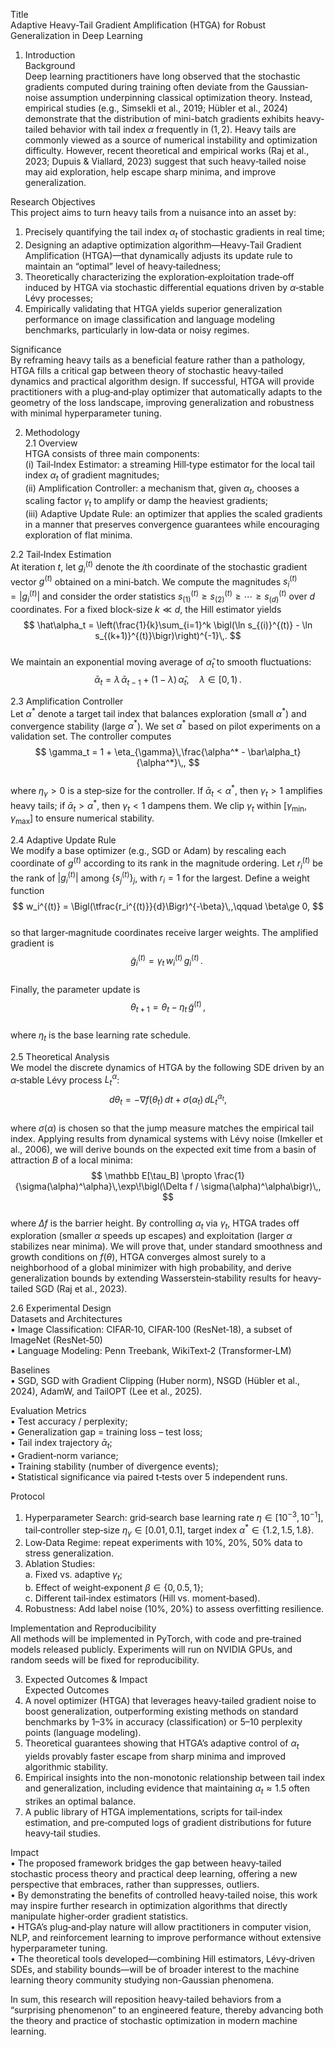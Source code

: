 Title  
Adaptive Heavy-Tail Gradient Amplification (HTGA) for Robust Generalization in Deep Learning  

1. Introduction  
Background  
Deep learning practitioners have long observed that the stochastic gradients computed during training often deviate from the Gaussian‐noise assumption underpinning classical optimization theory. Instead, empirical studies (e.g., Simsekli et al., 2019; Hübler et al., 2024) demonstrate that the distribution of mini-batch gradients exhibits heavy‐tailed behavior with tail index $\alpha$ frequently in $(1,2)$. Heavy tails are commonly viewed as a source of numerical instability and optimization difficulty. However, recent theoretical and empirical works (Raj et al., 2023; Dupuis & Viallard, 2023) suggest that such heavy‐tailed noise may aid exploration, help escape sharp minima, and improve generalization.  

Research Objectives  
This project aims to turn heavy tails from a nuisance into an asset by:  
1. Precisely quantifying the tail index $\alpha_t$ of stochastic gradients in real time;  
2. Designing an adaptive optimization algorithm—Heavy‐Tail Gradient Amplification (HTGA)—that dynamically adjusts its update rule to maintain an “optimal” level of heavy‐tailedness;  
3. Theoretically characterizing the exploration‐exploitation trade‐off induced by HTGA via stochastic differential equations driven by $\alpha$‐stable Lévy processes;  
4. Empirically validating that HTGA yields superior generalization performance on image classification and language modeling benchmarks, particularly in low‐data or noisy regimes.  

Significance  
By reframing heavy tails as a beneficial feature rather than a pathology, HTGA fills a critical gap between theory of stochastic heavy‐tailed dynamics and practical algorithm design. If successful, HTGA will provide practitioners with a plug‐and‐play optimizer that automatically adapts to the geometry of the loss landscape, improving generalization and robustness with minimal hyperparameter tuning.  

2. Methodology  
2.1 Overview  
HTGA consists of three main components:  
 (i) Tail‐Index Estimator: a streaming Hill‐type estimator for the local tail index $\alpha_t$ of gradient magnitudes;  
 (ii) Amplification Controller: a mechanism that, given $\alpha_t$, chooses a scaling factor $\gamma_t$ to amplify or damp the heaviest gradients;  
 (iii) Adaptive Update Rule: an optimizer that applies the scaled gradients in a manner that preserves convergence guarantees while encouraging exploration of flat minima.  

2.2 Tail‐Index Estimation  
At iteration $t$, let $g_i^{(t)}$ denote the $i$th coordinate of the stochastic gradient vector $g^{(t)}$ obtained on a mini‐batch. We compute the magnitudes $s_i^{(t)} = |g_i^{(t)}|$ and consider the order statistics $s_{(1)}^{(t)}\ge s_{(2)}^{(t)}\ge\cdots\ge s_{(d)}^{(t)}$ over $d$ coordinates. For a fixed block‐size $k\ll d$, the Hill estimator yields  
$$  
\hat\alpha_t = \left(\frac{1}{k}\sum_{i=1}^k \bigl(\ln s_{(i)}^{(t)} - \ln s_{(k+1)}^{(t)}\bigr)\right)^{-1}\,.  
$$  
We maintain an exponential moving average of $\hat\alpha_t$ to smooth fluctuations:  
$$  
\bar\alpha_t = \lambda\,\bar\alpha_{t-1} + (1-\lambda)\,\hat\alpha_t,\quad \lambda\in[0,1)\,.  
$$  

2.3 Amplification Controller  
Let $\alpha^*$ denote a target tail index that balances exploration (small $\alpha^*$) and convergence stability (large $\alpha^*$). We set $\alpha^*$ based on pilot experiments on a validation set. The controller computes  
$$  
\gamma_t = 1 + \eta_{\gamma}\,\frac{\alpha^* - \bar\alpha_t}{\alpha^*}\,,  
$$  
where $\eta_{\gamma}>0$ is a step‐size for the controller. If $\bar\alpha_t<\alpha^*$, then $\gamma_t>1$ amplifies heavy tails; if $\bar\alpha_t>\alpha^*$, then $\gamma_t<1$ dampens them. We clip $\gamma_t$ within $[\gamma_{\min},\gamma_{\max}]$ to ensure numerical stability.  

2.4 Adaptive Update Rule  
We modify a base optimizer (e.g., SGD or Adam) by rescaling each coordinate of $g^{(t)}$ according to its rank in the magnitude ordering. Let $r_i^{(t)}$ be the rank of $|g_i^{(t)}|$ among $\{s_j^{(t)}\}_j$, with $r_i=1$ for the largest. Define a weight function  
$$  
w_i^{(t)} = \Bigl(\tfrac{r_i^{(t)}}{d}\Bigr)^{-\beta}\,,\qquad \beta\ge 0,  
$$  
so that larger‐magnitude coordinates receive larger weights. The amplified gradient is  
$$  
\tilde g_i^{(t)} = \gamma_t\,w_i^{(t)}\,g_i^{(t)}\,.\  
$$  
Finally, the parameter update is  
$$  
\theta_{t+1} = \theta_t - \eta_t\,\tilde g^{(t)}\,,  
$$  
where $\eta_t$ is the base learning rate schedule.  

2.5 Theoretical Analysis  
We model the discrete dynamics of HTGA by the following SDE driven by an $\alpha$‐stable Lévy process $L_t^\alpha$:  
$$  
d\theta_t = -\nabla f(\theta_t)\,dt + \sigma(\alpha_t)\,dL_t^{\alpha_t},  
$$  
where $\sigma(\alpha)$ is chosen so that the jump measure matches the empirical tail index. Applying results from dynamical systems with Lévy noise (Imkeller et al., 2006), we will derive bounds on the expected exit time from a basin of attraction $B$ of a local minima:  
$$  
\mathbb E[\tau_B] \propto \frac{1}{\sigma(\alpha)^\alpha}\,\exp\!\bigl(\Delta f / \sigma(\alpha)^\alpha\bigr)\,,  
$$  
where $\Delta f$ is the barrier height. By controlling $\alpha_t$ via $\gamma_t$, HTGA trades off exploration (smaller $\alpha$ speeds up escapes) and exploitation (larger $\alpha$ stabilizes near minima). We will prove that, under standard smoothness and growth conditions on $f(\theta)$, HTGA converges almost surely to a neighborhood of a global minimizer with high probability, and derive generalization bounds by extending Wasserstein‐stability results for heavy‐tailed SGD (Raj et al., 2023).  

2.6 Experimental Design  
Datasets and Architectures  
• Image Classification: CIFAR‐10, CIFAR‐100 (ResNet‐18), a subset of ImageNet (ResNet‐50)  
• Language Modeling: Penn Treebank, WikiText‐2 (Transformer‐LM)  

Baselines  
• SGD, SGD with Gradient Clipping (Huber norm), NSGD (Hübler et al., 2024), AdamW, and TailOPT (Lee et al., 2025).  

Evaluation Metrics  
• Test accuracy / perplexity;  
• Generalization gap = training loss – test loss;  
• Tail index trajectory $\bar\alpha_t$;  
• Gradient‐norm variance;  
• Training stability (number of divergence events);  
• Statistical significance via paired t‐tests over 5 independent runs.  

Protocol  
1. Hyperparameter Search: grid‐search base learning rate $\eta\in[10^{-3},10^{-1}]$, tail‐controller step‐size $\eta_\gamma\in[0.01,0.1]$, target index $\alpha^*\in\{1.2,1.5,1.8\}$.  
2. Low‐Data Regime: repeat experiments with 10%, 20%, 50% data to stress generalization.  
3. Ablation Studies:  
   a. Fixed vs. adaptive $\gamma_t$;  
   b. Effect of weight‐exponent $\beta\in\{0,0.5,1\}$;  
   c. Different tail‐index estimators (Hill vs. moment‐based).  
4. Robustness: Add label noise (10%, 20%) to assess overfitting resilience.  

Implementation and Reproducibility  
All methods will be implemented in PyTorch, with code and pre‐trained models released publicly. Experiments will run on NVIDIA GPUs, and random seeds will be fixed for reproducibility.  

3. Expected Outcomes & Impact  
Expected Outcomes  
1. A novel optimizer (HTGA) that leverages heavy‐tailed gradient noise to boost generalization, outperforming existing methods on standard benchmarks by 1–3% in accuracy (classification) or 5–10 perplexity points (language modeling).  
2. Theoretical guarantees showing that HTGA’s adaptive control of $\alpha_t$ yields provably faster escape from sharp minima and improved algorithmic stability.  
3. Empirical insights into the non-monotonic relationship between tail index and generalization, including evidence that maintaining $\alpha_t\approx1.5$ often strikes an optimal balance.  
4. A public library of HTGA implementations, scripts for tail‐index estimation, and pre‐computed logs of gradient distributions for future heavy‐tail studies.  

Impact  
• The proposed framework bridges the gap between heavy‐tailed stochastic process theory and practical deep learning, offering a new perspective that embraces, rather than suppresses, outliers.  
• By demonstrating the benefits of controlled heavy‐tailed noise, this work may inspire further research in optimization algorithms that directly manipulate higher‐order gradient statistics.  
• HTGA’s plug‐and‐play nature will allow practitioners in computer vision, NLP, and reinforcement learning to improve performance without extensive hyperparameter tuning.  
• The theoretical tools developed—combining Hill estimators, Lévy‐driven SDEs, and stability bounds—will be of broader interest to the machine learning theory community studying non-Gaussian phenomena.  

In sum, this research will reposition heavy‐tailed behaviors from a “surprising phenomenon” to an engineered feature, thereby advancing both the theory and practice of stochastic optimization in modern machine learning.